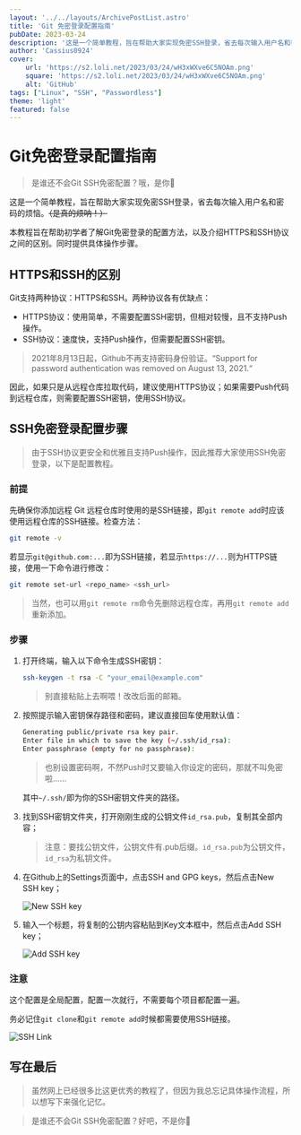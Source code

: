```yaml
---
layout: '../../layouts/ArchivePostList.astro'
title: 'Git 免密登录配置指南'
pubDate: 2023-03-24
description: '这是一个简单教程，旨在帮助大家实现免密SSH登录，省去每次输入用户名和密码的烦恼。'
author: 'Cassius0924'
cover:
    url: 'https://s2.loli.net/2023/03/24/wH3xWXve6C5NOAm.png'
    square: 'https://s2.loli.net/2023/03/24/wH3xWXve6C5NOAm.png'
    alt: 'GitHub'
tags: ["Linux", "SSH", "Passwordless"]
theme: 'light'
featured: false
---
```


# Git免密登录配置指南

> 是谁还不会Git SSH免密配置？哦，是你🤪

这是一个简单教程，旨在帮助大家实现免密SSH登录，省去每次输入用户名和密码的烦恼。~~（是真的烦呐！）~~

本教程旨在帮助初学者了解Git免密登录的配置方法，以及介绍HTTPS和SSH协议之间的区别。同时提供具体操作步骤。

## HTTPS和SSH的区别

Git支持两种协议：HTTPS和SSH。两种协议各有优缺点：

- HTTPS协议：使用简单，不需要配置SSH密钥，但相对较慢，且不支持Push操作。
- SSH协议：速度快，支持Push操作，但需要配置SSH密钥。

> 2021年8月13日起，Github不再支持密码身份验证。“Support for password authentication was removed on August 13, 2021.“

因此，如果只是从远程仓库拉取代码，建议使用HTTPS协议；如果需要Push代码到远程仓库，则需要配置SSH密钥，使用SSH协议。

## SSH免密登录配置步骤

> 由于SSH协议更安全和优雅且支持Push操作，因此推荐大家使用SSH免密登录，以下是配置教程。

### 前提

先确保你添加远程 Git 远程仓库时使用的是SSH链接，即`git remote add`时应该使用远程仓库的SSH链接。检查方法：

```bash
git remote -v
```

若显示`git@github.com:...`即为SSH链接，若显示`https://...`则为HTTPS链接，使用一下命令进行修改：

```bash
git remote set-url <repo_name> <ssh_url>
```

> 当然，也可以用`git remote rm`命令先删除远程仓库，再用`git remote add`重新添加。

### 步骤

1. 打开终端，输入以下命令生成SSH密钥：

   ```bash
   ssh-keygen -t rsa -C "your_email@example.com"
   ```

   > 别直接粘贴上去啊喂！改改后面的邮箱。

2. 按照提示输入密钥保存路径和密码，建议直接回车使用默认值：

   ```bash
   Generating public/private rsa key pair.
   Enter file in which to save the key (~/.ssh/id_rsa): 
   Enter passphrase (empty for no passphrase): 
   ```

   > 也别设置密码啊，不然Push时又要输入你设定的密码，那就不叫免密啦……

   其中`~/.ssh/`即为你的SSH密钥文件夹的路径。

3. 找到SSH密钥文件夹，打开刚刚生成的公钥文件`id_rsa.pub`，复制其全部内容；

   > 注意：要找公钥文件，公钥文件有.pub后缀。`id_rsa.pub`为公钥文件，`id_rsa`为私钥文件。

4. 在Github上的Settings页面中，点击SSH and GPG keys，然后点击New SSH key；

   ![New SSH key](https://s2.loli.net/2023/03/13/tm3CsOKXyxAoMFB.png)

5. 输入一个标题，将复制的公钥内容粘贴到Key文本框中，然后点击Add SSH key；

   ![Add SSH key](https://s2.loli.net/2023/03/13/A78MBsYwzNK9IZd.png)

### 注意

这个配置是全局配置，配置一次就行，不需要每个项目都配置一遍。

务必记住`git clone`和`git remote add`时候都需要使用SSH链接。

![SSH Link](https://s2.loli.net/2023/03/13/JFzNqnj9YtIsK5B.png)

## 写在最后

> 虽然网上已经很多比这更优秀的教程了，但因为我总忘记具体操作流程，所以想写下来强化记忆。

> 是谁还不会Git SSH免密配置？好吧，不是你👀
